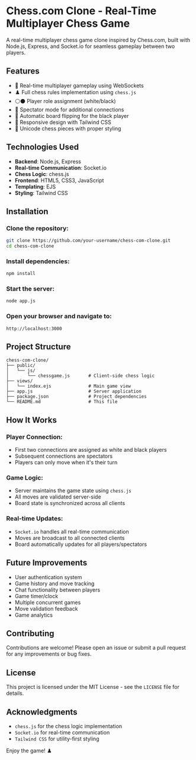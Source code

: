 # Chess.com Clone - Real-Time Multiplayer Chess Game

A real-time multiplayer chess game clone inspired by Chess.com, built with Node.js, Express, and Socket.io for seamless gameplay between two players.

## Features

- 🏁 Real-time multiplayer gameplay using WebSockets
- ♟️ Full chess rules implementation using `chess.js`
- ⚪⚫ Player role assignment (white/black)
- 👀 Spectator mode for additional connections
- 🔄 Automatic board flipping for the black player
- 📱 Responsive design with Tailwind CSS
- 🎨 Unicode chess pieces with proper styling

## Technologies Used

- **Backend**: Node.js, Express
- **Real-time Communication**: Socket.io
- **Chess Logic**: chess.js
- **Frontend**: HTML5, CSS3, JavaScript
- **Templating**: EJS
- **Styling**: Tailwind CSS

## Installation

### Clone the repository:

```bash
git clone https://github.com/your-username/chess-com-clone.git
cd chess-com-clone
```

### Install dependencies:

```bash
npm install
```

### Start the server:

```bash
node app.js
```

### Open your browser and navigate to:

```
http://localhost:3000
```

## Project Structure

```
chess-com-clone/
├── public/
│   └── js/
│       └── chessgame.js       # Client-side chess logic
├── views/
│   └── index.ejs              # Main game view
├── app.js                     # Server application
├── package.json               # Project dependencies
└── README.md                  # This file
```

## How It Works

### Player Connection:

- First two connections are assigned as white and black players
- Subsequent connections are spectators
- Players can only move when it's their turn

### Game Logic:

- Server maintains the game state using `chess.js`
- All moves are validated server-side
- Board state is synchronized across all clients

### Real-time Updates:

- `Socket.io` handles all real-time communication
- Moves are broadcast to all connected clients
- Board automatically updates for all players/spectators

## Future Improvements

- User authentication system
- Game history and move tracking
- Chat functionality between players
- Game timer/clock
- Multiple concurrent games
- Move validation feedback
- Game analytics

## Contributing

Contributions are welcome! Please open an issue or submit a pull request for any improvements or bug fixes.

## License

This project is licensed under the MIT License - see the `LICENSE` file for details.

## Acknowledgments

- `chess.js` for the chess logic implementation
- `Socket.io` for real-time communication
- `Tailwind CSS` for utility-first styling

Enjoy the game! ♟️
